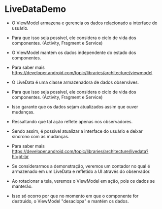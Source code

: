 # LiveDataDemo


* O ViewModel armazena e gerencia os dados relacionado a interface do usuário.
* Para que isso seja possível, ele considera o ciclo de vida dos componentes. (Activity, Fragment e Service)
* O ViewModel mantém os dados independente do estado dos componentes.
* Para saber mais https://developer.android.com/topic/libraries/architecture/viewmodel

* O LiveData é uma classe armazenadora de dados observáves.
* Para que isso seja possível, ele considera o ciclo de vida dos componentes. (Activity, Fragment e Service)
* Isso garante que os dados sejam atualizados assim que ouver mudanças.
* Ressaltando que tal ação reflete apenas nos observadores.
* Sendo assim, é possível atualizar a interface do usuário e deixar síncrono com as mudanças.
* Para saber mais https://developer.android.com/topic/libraries/architecture/livedata?hl=pt-br

* Se considerarmos a demonstração, veremos um contador no qual é armazenado em um LiveData e refletido a UI através do observador.
* Ao rotacionar a tela, veremos o ViewModel em ação, pois os dados se manterão.
* Isso só ocorro por que no momento em que o componente for destruido, o ViewModel "desaclopa" e mantém os dados. 
